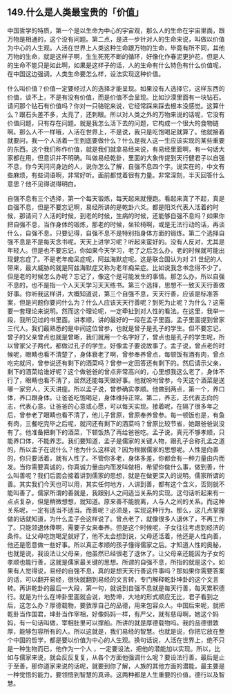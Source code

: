 ## 149.什么是人类最宝贵的「价值」
中国哲学的特质，第一个是以生命为中心的宇宙观，那么人的生命在宇宙里面，跟万物是相通的，这个没有问题。第二点，是进一步针对人的生命来说，叫做以价值为中心的人生观。人活在世界上人类这种生命跟万物的生命，毕竟有所不同，其他万物的生命，就是这样子啊，生生死死不断的循环，好像化作春泥更护花，但是人的生命不能只是如此啊，如果是这样子的话，人的生命有什么特色有什么价值呢，在中国这边强调，人类生命要怎么样，设法实现这种价值。


什么叫价值？价值一定要经过人的选择才能呈现。如果没有人选择它，这样东西的价值，谈不上，不是有没有价值，而是价值不会呈现。比如沙漠里面有一块钻石。请问那个钻石有价值吗？你对一只骆驼来说，它经常踩来踩去根本没感觉。这算什么？跟石头差不多，太亮了，还刺眼。所以对人类之外的万物来说的话呢，它没有价值问题，只有存在问题。就是我怎么活下去的问题，它构成一个很大的食物链啊。那么人不一样哦，人活在世界上，不是说，我只是吃饱喝足就算了。他就接着就要问，我一个人活着一生到底要做什么？什么是我人这一生应该实现的某些重要的东西。这个我们称作价值，就是我们就拿易经来说，有易经里面啊，有一句话大家都在用，但意识并不明确。叫做易经乾卦，里面的大象传提到天行健君子以自强不息，你今天问问身边的人，说你怎么了解，自强不息四个字。说实在的，中文有些麻烦，有些词语啊，非常好听。面前都觉着很有力量。非常深刻，半天回答什么意思？他不见得说得明白。


自强不息有三个选择，第一个每天锻炼，每天起来就慢跑。看起来真了不起，真是自强不息，但是不要忘记啊，易经所讲的是乾卦六爻。都是阳爻代表人活着的时候，那请问？人活的时候，到老的时候，生病的时候，还能够自强不息吗？如果你把自强不息，当作身体的锻炼，那老的时候，坐轮椅啊，或是无法行动的话，再谈什么，自强不息，只要记得，自强不息不是特别指身体方面的锻炼。第二个选择自强不息是不是每天念书呢。天天上进学习呢？听起来蛮好的。没有人反对，尤其是年轻人。但是也不要忘记，你如果今天学习，老了之后怎么办，老的时候就可能出现健忘症了。不是老年痴呆症呢，阿兹海默症呢。这是联合国认为对 21 世纪的人带来，最大威胁的就是阿兹海默症又称为老年痴呆症。比如说我念书念得不少了。但是老的时候怎么办呢？忘记了，像这个是可能发生的事情。那怎么办，所以自强不息的，也不是指一个人天天学习天天练书。第三个选择，思想不一致天天行善做好事。你听我这样讲，大概知道说，第三个自强不息，天天行善，应该是标准答案，但是问题你要问什么为？什么人应该天天行善呢？到死为止呢？为什么？这需要一套理论来说明。然而这个理论呢，一定牵扯到对人性的看法。在这里，我举一段，我所见过的书里面。讲孝顺，讲的最好的一段在孟子里面。孟子里面提到曾家三代人。我们最熟悉的是中间这位曾参，也就是曾子是孔子的学生。但不要忘记，曾子的父亲曾点也就是曾晰，我们就用一个名字好了，曾点也是孔子的学生呢，所以曾家父子两代，都做过孔子的学生。好像孟子要说故事了。孟子说，曾点老的时候呢，眼睛也看不清楚了，身体衰老了啊，曾参奉养曾点，每顿饭有酒有肉，曾点吃完就问，曾参说还有剩下的酒菜吗？曾参一定回答还有剩下的。然后请示父亲，剩下的酒菜给谁好呢？这个做爸爸的曾点非常高兴的，心里想我这么老了，身体不行了，眼睛也看不清了，居然还能每天做好事。他就吩咐曾参，今天这个酒菜是送哪一家穷人，天天讲座。所以孟子说，曾参确实孝顺。他做到两点，第一个，养口体，养口跟身体。让爸爸吃饱喝足，身体维持正常。第二，养志，志代表志向的志，代表心意。让爸爸的心意或心愿，可以每天实现。接着呢，在隔了很多年之后，曾参老了眼睛也看不清了，他儿子曾原，曾原奉养曾参。每一顿饭也是，有鱼有肉，三餐吃完毕之后呢，就问还有剩下的酒菜吗？曾原比较节省，她跟爸爸说没有了。他准备把剩下的酒菜，下顿饭热了再给爸爸吃。孟子说，真元不够孝顺，只能养口体，不能养志。我们要知道，孟子是儒家的关键人物，跟孔子合称孔孟之道的，所以孟子在说什么？他为什么这样说？因为根据儒家的思想呢。人性是向善的，你只要活着，就有人性了。不管你多老，身体多差，你都会有一种力量由内而发。当你需要真诚的，你真诚力量由内而发叫做相，希望你做什么事，做到善，什么叫善呢？我们后面会接着讲到儒家的思想，就是在做更深入的说明。儒家所谓的善。其实我们今天也可以用，其实任何地方，人讲到善，都有这个含义，否则就不能叫善了。儒家所谓的善就是，我跟别人之间适当关系的实现。这句话听起来有一点点复杂，但是稍微想想，就知道。原来善不能脱离，人与人之间的关系。而这种关系呢，一定有适当不适当。而善呢？必须是，实现这种行为。那么，这几点掌握做的话就知道，为什么孟子会这样说了。曾点老了，就像很多人退休了，不再工作了。只能领退休俸啊，需要子女来奉养。但是这个时候呢，子女往往考虑到经济的条件。让父母吃饱喝足就好了，他不太会想到说，父母还活着，他还是人性向善，他还是愿意做一些好事。所以真正孝顺的孩子懂得儒家之后。才知道人性的奥秘，也就是说，我设法让父母亲，他虽然已经很老了退休了。让父母亲还能因为子女的孝顺也能行善，这就是儒家最关键的思想。所谓的自强不息，所指的就是这个。如果有人觉得说，易经的自强不息，真的是想天天行善这件事吗？那如果你需要答案的话，可以翻开易经，很快就翻到易经的文言转，专门解释乾卦坤卦的这个文言转。再讲乾卦的最后一大段，第一句，就说到自强不息就是每天行善，每天累积德行。就是为什么在坤卦里面就会说，地势坤，大地的形式顺应无比，君子看到之后，这怎么办？厚德载物，要敦厚自己的品德，用来包容众人。中国后来呢，就把乾卦当作国君，坤卦当作宰相，好像妈妈一样，有严父，就有慈母啊，她这个妈妈，有一句话叫做，宰相肚里可以撑船。所讲的就是厚德载物吗。我的品德很敦厚，能够包容所有的人。所以这就是，我们易经的智慧。也就是说，你把它放在整个中国的哲学，都是要以价值为中心的人生观。换句话说，人活在世界上，绝不只是一种生物而已，他作为一个人 ，一定要设法，把他的潜能加以实现。所以，比如与儒家来说，就会反反复复，从各个方面他强调什么呢？要设法行善，最后是止于至善，那你道家来说的话呢，就要到你了解，人族的其他方面的潜能，最主要是一种觉悟的能力，要领悟到智慧的真谛。这两种都是人生重要的价值，德行以及智慧。

